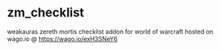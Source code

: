# zm_checklist
weakauras zereth mortis checklist addon for world of warcraft
hosted on wago.io @ https://wago.io/exH3SNeY6
